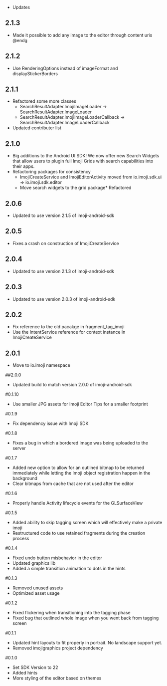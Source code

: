 * Updates

## 2.1.3
* Made it possible to add any image to the editor through content uris @endg

## 2.1.2
* Use RenderingOptions instead of imageFormat and displayStickerBorders

## 2.1.1
* Refactored some more classes
  * SearchResultAdapter.ImojiImageLoader -> SearchResultAdapter.ImageLoader
  * SearchResultAdapter.ImojiImageLoaderCallback -> SearchResultAdapter.ImageLoaderCallback
* Updated contributer list

## 2.1.0
* Big additions to the Android UI SDK! We now offer new Search Widgets that allow users to plugin full Imoji Grids with search capabilities into their apps. 
* Refactoring packages for consistency
  * ImojiCreateService and ImojiEditorActivity moved from io.imoji.sdk.ui => io.imoji.sdk.editor
  * Move search widgets to the grid package* Refactored 

## 2.0.6
* Updated to use version 2.1.5 of imoji-android-sdk 

## 2.0.5
* Fixes a crash on construction of ImojiCreateService

## 2.0.4
* Updated to use version 2.1.3 of imoji-android-sdk 

## 2.0.3
* Updated to use version 2.0.3 of imoji-android-sdk 

## 2.0.2
* Fix reference to the old pacakge in fragment_tag_imoji
* Use the IntentService reference for context instance in ImojiCreateService 

## 2.0.1
* Move to io.imoji namespace

##2.0.0
* Updated build to match version 2.0.0 of imoji-android-sdk

#0.1.10
- Use smaller JPG assets for Imoji Editor Tips for a smaller footprint

#0.1.9
- Fix dependency issue with Imoji SDK

#0.1.8
- Fixes a bug in which a bordered image was being uploaded to the server

#0.1.7
- Added new option to allow for an outlined bitmap to be returned immediately while letting the
  Imoji object registration happen in the background
- Clear bitmaps from cache that are not used after the editor

#0.1.6
- Properly handle Activity lifecycle events for the GLSurfaceView

#0.1.5
- Added ability to skip tagging screen which will effectively make a private imoji
- Restructured code to use retained fragments during the creation process

#0.1.4
- Fixed undo button misbehavior in the editor
- Updated graphics lib
- Added a simple transition animation to dots in the hints

#0.1.3
- Removed unused assets
- Optimized asset usage 

#0.1.2
- Fixed flickering when transitioning into the tagging phase
- Fixed bug that outlined whole image when you went back from tagging screen 

#0.1.1
- Updated hint layouts to fit properly in portrait. No landscape support yet.
- Removed imojigraphics project dependency

#0.1.0
- Set SDK Version to 22
- Added hints
- More styling of the editor based on themes
